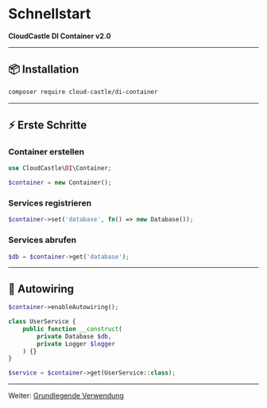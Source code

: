 # Schnellstart

**CloudCastle DI Container v2.0**

---

## 📦 Installation

```bash
composer require cloud-castle/di-container
```

---

## ⚡ Erste Schritte

### Container erstellen

```php
use CloudCastle\DI\Container;

$container = new Container();
```

### Services registrieren

```php
$container->set('database', fn() => new Database());
```

### Services abrufen

```php
$db = $container->get('database');
```

---

## 🤖 Autowiring

```php
$container->enableAutowiring();

class UserService {
    public function __construct(
        private Database $db,
        private Logger $logger
    ) {}
}

$service = $container->get(UserService::class);
```

---

Weiter: [Grundlegende Verwendung](02_BASIC_USAGE.md)
